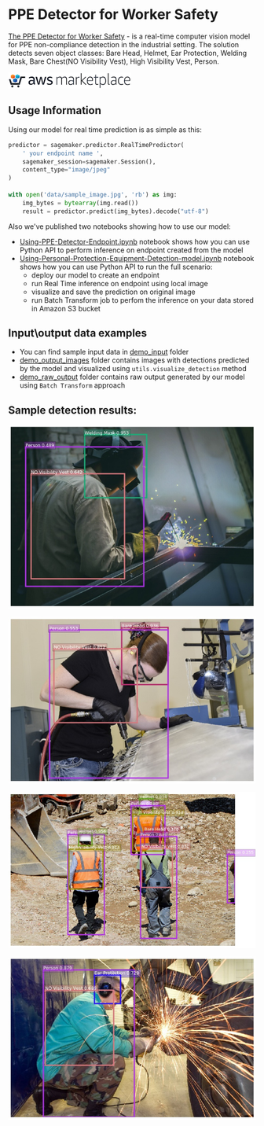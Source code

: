 # PPE Detector for Worker Safety
[The PPE Detector for Worker Safety](https://aws.amazon.com/marketplace/pp/prodview-6gvzwuebead3o) - is a real-time computer vision model for PPE non-compliance detection in the industrial setting. The solution detects seven object classes: Bare Head, Helmet, Ear Protection, Welding Mask, Bare Chest(NO Visibility Vest), High Visibility Vest, Person.

[![AWS Marketplace](AWS-Marketplace.png)](https://aws.amazon.com/marketplace/pp/prodview-6gvzwuebead3o)

## Usage Information

Using our model for real time prediction is as simple as this:

```python
predictor = sagemaker.predictor.RealTimePredictor(
    ' your endpoint name ',
    sagemaker_session=sagemaker.Session(),
    content_type="image/jpeg"
)

with open('data/sample_image.jpg', 'rb') as img:
    img_bytes = bytearray(img.read())
    result = predictor.predict(img_bytes).decode("utf-8")
```

Also we've published two notebooks showing how to use our model:
* [Using-PPE-Detector-Endpoint.ipynb](Using-PPE-Detector-Endpoint.ipynb) notebook shows how you can use Python API to perform inference on endpoint created from the model
* [Using-Personal-Protection-Equipment-Detection-model.ipynb](Using-Personal-Protection-Equipment-Detection-model.ipynb) notebook shows how you can use Python API to run the full scenario:
    * deploy our model to create an endpoint
    * run Real Time inference on endpoint using local image
    * visualize  and save the prediction on original image
    * run Batch Transform job to perfom the inference on your data stored in Amazon S3 bucket

## Input\output data examples

* You can find sample input data in [demo_input](data/test_samples/demo_input) folder
* [demo_output_images](data/test_samples/demo_output_images) folder contains images with detections predicted by the model and visualized using `utils.visualize_detection` method
* [demo_raw_output](data/test_samples/demo_raw_output) folder contains raw output generated by our model using `Batch Transform` approach

## Sample detection results:

![PPE Detector output example](data/test_samples/demo_output_images/54_11.Welder_in_Egypt_%28...jpg?raw=true)

![PPE Detector output example](data/test_samples/demo_output_images/17_34.160728-F-VV898-05...jpg?raw=true)

![PPE Detector output example](data/test_samples/demo_output_images/79_32.site-1536859_960_...jpg?raw=true)

![PPE Detector output example](data/test_samples/demo_output_images/108_87.13520761816095.jp...jpg?raw=true)
